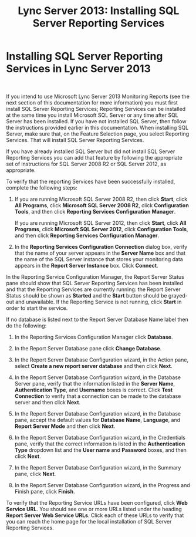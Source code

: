 ﻿---
title: 'Lync Server 2013: Installing SQL Server Reporting Services'
TOCTitle: Installing SQL Server Reporting Services
ms:assetid: 638a1d0c-1ac7-4735-83f2-4df3d03c7cf9
ms:mtpsurl: https://technet.microsoft.com/en-us/library/JJ204957(v=OCS.15)
ms:contentKeyID: 48184345
ms.date: 07/23/2014
mtps_version: v=OCS.15
---

# Installing SQL Server Reporting Services in Lync Server 2013

 


If you intend to use Microsoft Lync Server 2013 Monitoring Reports (see the next section of this documentation for more information) you must first install SQL Server Reporting Services; Reporting Services can be installed at the same time you install Microsoft SQL Server or any time after SQL Server has been installed. If you have not installed SQL Server, then follow the instructions provided earlier in this documentation. When installing SQL Server, make sure that, on the Feature Selection page, you select Reporting Services. That will install SQL Server Reporting Services.

If you have already installed SQL Server but did not install SQL Server Reporting Services you can add that feature by following the appropriate set of instructions for SQL Server 2008 R2 or SQL Server 2012, as appropriate.

To verify that the reporting Services have been successfully installed, complete the following steps:

1.  If you are running Microsoft SQL Server 2008 R2, then click **Start**, click **All Programs**, click **Microsoft SQL Server 2008 R2**, click **Configuration Tools**, and then click **Reporting Services Configuration Manager**.
    
    If you are running Microsoft SQL Server 2012, then click **Start**, click **All Programs**, click **Microsoft SQL Server 2012**, click **Configuration Tools**, and then click **Reporting Services Configuration Manager**.

2.  In the **Reporting Services Configuration Connection** dialog box, verify that the name of your server appears in the **Server Name** box and that the name of the SQL Server instance that stores your monitoring data appears in the **Report Server Instance** box. Click **Connect**.

In the Reporting Service Configuration Manager, the Report Server Status pane should show that SQL Server Reporting Services has been installed and that the Reporting Services are currently running: the Report Server Status should be shown as **Started** and the **Start** button should be grayed-out and unavailable. If the Reporting Service is not running, click **Start** in order to start the service.

If no database is listed next to the Report Server Database Name label then do the following:

1.  In the Reporting Services Configuration Manager click **Database**.

2.  In the Report Server Database pane click **Change Database**.

3.  In the Report Server Database Configuration wizard, in the Action pane, select **Create a new report server database** and then click **Next**.

4.  In the Report Server Database Configuration wizard, in the Database Server pane, verify that the information listed in the **Server Name**, **Authentication Type**, and **Username** boxes is correct. Click **Test Connection** to verify that a connection can be made to the database server and then click **Next**.

5.  In the Report Server Database Configuration wizard, in the Database pane, accept the default values for **Database Name**, **Language**, and **Report Server Mode** and then click **Next**.

6.  In the Report Server Database Configuration wizard, in the Credentials pane, verify that the correct information is listed in the **Authentication Type** dropdown list and the **User name** and **Password** boxes, and then click **Next**.

7.  In the Report Server Database Configuration wizard, in the Summary pane, click **Next**.

8.  In the Report Server Database Configuration wizard, in the Progress and Finish pane, click **Finish**.

To verify that the Reporting Service URLs have been configured, click **Web Service URL**. You should see one or more URLs listed under the heading **Report Server Web Service URLs**. Click each of these URLs to verify that you can reach the home page for the local installation of SQL Server Reporting Services.

